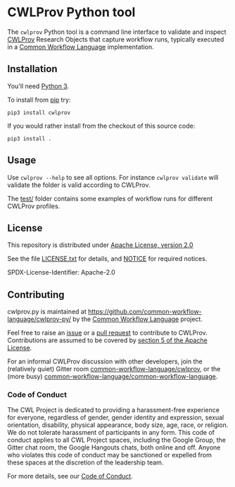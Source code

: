 # CWLProv Python tool

The `cwlprov` Python tool is a command line interface to validate and inspect 
[CWLProv](https://w3id.org/cwl/prov) Research Objects that capture workflow runs,
typically executed in a [Common Workflow Language](https://www.commonwl.org/)
implementation.

## Installation

You'll need [Python 3](https://www.python.org/downloads/).

To install from [pip](https://pypi.org/project/cwlprov/) try:

    pip3 install cwlprov

If you would rather install from the checkout of this source code:

    pip3 install .

## Usage

Use `cwlprov --help`  to see all options. For instance `cwlprov validate` will validate the folder is valid according to CWLProv.

The [test/](test/) folder contains some examples of workflow runs for different CWLProv profiles.


## License

This repository is distributed under [Apache License, version 2.0](https://www.apache.org/licenses/LICENSE-2.0) 

See the file [LICENSE.txt](LICENSE.txt) for details, and [NOTICE](NOTICE) for required notices.

SPDX-License-Identifier: Apache-2.0

## Contributing

cwlprov.py is maintained at https://github.com/common-workflow-language/cwlprov-py/ by the [Common Workflow Language](https://www.commonwl.org/) project.

Feel free to raise an
[issue](https://github.com/common-workflow-language/cwlprov-py/issues) or a
[pull request](https://github.com/common-workflow-language/cwlprov-py/pulls) to
contribute to CWLProv. Contributions are assumed to be covered by 
[section 5 of the Apache License](https://www.apache.org/licenses/LICENSE-2.0#contributions).

For an informal CWLProv discussion with other developers, join the (relatively
quiet) Gitter room
[common-workflow-language/cwlprov](https://gitter.im/common-workflow-language/cwlprov),
or the (more busy)
[common-workflow-language/common-workflow-language](https://gitter.im/common-workflow-language/common-workflow-language).


### Code of Conduct

The CWL Project is dedicated to providing a harassment-free experience for
everyone, regardless of gender, gender identity and expression, sexual
orientation, disability, physical appearance, body size, age, race, or
religion. We do not tolerate harassment of participants in any form. This code
of conduct applies to all CWL Project spaces, including the Google Group, the
Gitter chat room, the Google Hangouts chats, both online and off. Anyone who
violates this code of conduct may be sanctioned or expelled from these spaces
at the discretion of the leadership team.

For more details, see our 
[Code of Conduct](https://github.com/common-workflow-language/common-workflow-language/blob/master/CODE_OF_CONDUCT.md).


